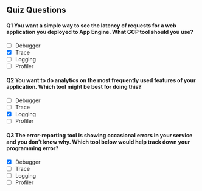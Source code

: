 ## Quiz Questions

#### Q1 You want a simple way to see the latency of requests for a web application you deployed to App Engine. What GCP tool should you use?
- [ ] Debugger
- [x] Trace
- [ ] Logging 
- [ ] Profiler

#### Q2 You want to do analytics on the most frequently used features of your application. Which tool might be best for doing this?
- [ ] Debugger
- [ ] Trace
- [x] Logging 
- [ ] Profiler

#### Q3 The error-reporting tool is showing occasional errors in your service and you don’t know why. Which tool below would help track down your programming error?
- [x] Debugger
- [ ] Trace
- [ ] Logging
- [ ] Profiler
